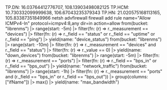TP.DN: 16.03764412776707, 108.13903498082125
TP.HCM: 10.730332099999638, 106.67043235379343
TP.HN: 21.020575168113165, 105.83387351849966
netsh advfirewall firewall add rule name="Allow ICMPv4-In" protocol=icmpv4:8,any dir=in action=allow
from(bucket: "librenms")
  |> range(start: -5m)
  |> filter(fn: (r) => r._measurement == "devices")
  |> filter(fn: (r) => r._field == "status" or r._field == "uptime" or r._field == "ping")
  |> yield(name: "device_status")
from(bucket: "librenms")
  |> range(start: -10m)
  |> filter(fn: (r) => r._measurement == "devices" and r._field == "status")
  |> filter(fn: (r) => r._value == 0)
  |> yield(name: "down_devices")
from(bucket: "librenms")
  |> range(start: -5m)
  |> filter(fn: (r) => r._measurement == "ports")
  |> filter(fn: (r) => r._field == "bps_in" or r._field == "bps_out")
  |> yield(name: "network_traffic")
from(bucket: "librenms")
  |> range(start: -1h)
  |> filter(fn: (r) => r._measurement == "ports" and (r._field == "bps_in" or r._field == "bps_out"))
  |> group(columns: ["ifName"])
  |> max()
  |> yield(name: "max_bandwidth")
